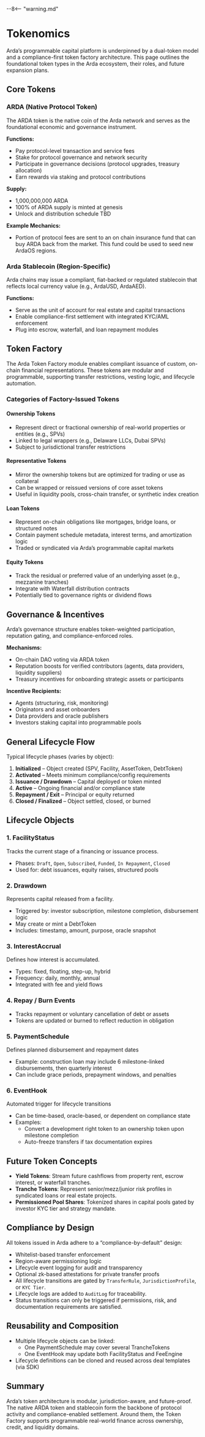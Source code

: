 --8<-- "warning.md"

# Tokenomics

Arda’s programmable capital platform is underpinned by a dual-token model and a compliance-first token factory architecture. This page outlines the foundational token types in the Arda ecosystem, their roles, and future expansion plans.

## Core Tokens

### ARDA (Native Protocol Token)

The ARDA token is the native coin of the Arda network and serves as the foundational economic and governance instrument.

**Functions:**

- Pay protocol-level transaction and service fees
- Stake for protocol governance and network security
- Participate in governance decisions (protocol upgrades, treasury allocation)
- Earn rewards via staking and protocol contributions

**Supply:**

- 1,000,000,000 ARDA
- 100% of ARDA supply is minted at genesis
- Unlock and distribution schedule TBD

**Example Mechanics:**

- Portion of protocol fees are sent to an on chain insurance fund that can buy ARDA back from the market. This fund could be used to seed new ArdaOS regions.

### Arda Stablecoin (Region-Specific)

Arda chains may issue a compliant, fiat-backed or regulated stablecoin that reflects local currency value (e.g., ArdaUSD, ArdaAED).

**Functions:**

- Serve as the unit of account for real estate and capital transactions
- Enable compliance-first settlement with integrated KYC/AML enforcement
- Plug into escrow, waterfall, and loan repayment modules

## Token Factory

The Arda Token Factory module enables compliant issuance of custom, on-chain financial representations. These tokens are modular and programmable, supporting transfer restrictions, vesting logic, and lifecycle automation.

### Categories of Factory-Issued Tokens

#### Ownership Tokens

- Represent direct or fractional ownership of real-world properties or entities (e.g., SPVs)
- Linked to legal wrappers (e.g., Delaware LLCs, Dubai SPVs)
- Subject to jurisdictional transfer restrictions

#### Representative Tokens

- Mirror the ownership tokens but are optimized for trading or use as collateral
- Can be wrapped or reissued versions of core asset tokens
- Useful in liquidity pools, cross-chain transfer, or synthetic index creation

#### Loan Tokens

- Represent on-chain obligations like mortgages, bridge loans, or structured notes
- Contain payment schedule metadata, interest terms, and amortization logic
- Traded or syndicated via Arda’s programmable capital markets

#### Equity Tokens

- Track the residual or preferred value of an underlying asset (e.g., mezzanine tranches)
- Integrate with Waterfall distribution contracts
- Potentially tied to governance rights or dividend flows

## Governance & Incentives

Arda’s governance structure enables token-weighted participation, reputation gating, and compliance-enforced roles.

**Mechanisms:**

- On-chain DAO voting via ARDA token
- Reputation boosts for verified contributors (agents, data providers, liquidity suppliers)
- Treasury incentives for onboarding strategic assets or participants

**Incentive Recipients:**

- Agents (structuring, risk, monitoring)
- Originators and asset onboarders
- Data providers and oracle publishers
- Investors staking capital into programmable pools

## General Lifecycle Flow

Typical lifecycle phases (varies by object):

1. **Initialized** – Object created (SPV, Facility, AssetToken, DebtToken)
2. **Activated** – Meets minimum compliance/config requirements
3. **Issuance / Drawdown** – Capital deployed or token minted
4. **Active** – Ongoing financial and/or compliance state
5. **Repayment / Exit** – Principal or equity returned
6. **Closed / Finalized** – Object settled, closed, or burned

## Lifecycle Objects

### 1. **FacilityStatus**

Tracks the current stage of a financing or issuance process.

- Phases: `Draft`, `Open`, `Subscribed`, `Funded`, `In Repayment`, `Closed`
- Used for: debt issuances, equity raises, structured pools

### 2. **Drawdown**

Represents capital released from a facility.

- Triggered by: investor subscription, milestone completion, disbursement logic
- May create or mint a DebtToken
- Includes: timestamp, amount, purpose, oracle snapshot

### 3. **InterestAccrual**

Defines how interest is accumulated.

- Types: fixed, floating, step-up, hybrid
- Frequency: daily, monthly, annual
- Integrated with fee and yield flows

### 4. **Repay / Burn Events**

- Tracks repayment or voluntary cancellation of debt or assets
- Tokens are updated or burned to reflect reduction in obligation

### 5. **PaymentSchedule**

Defines planned disbursement and repayment dates

- Example: construction loan may include 6 milestone-linked disbursements, then quarterly interest
- Can include grace periods, prepayment windows, and penalties

### 6. **EventHook**

Automated trigger for lifecycle transitions

- Can be time-based, oracle-based, or dependent on compliance state
- Examples:
    - Convert a development right token to an ownership token upon milestone completion
    - Auto-freeze transfers if tax documentation expires

## Future Token Concepts

- **Yield Tokens**: Stream future cashflows from property rent, escrow interest, or waterfall tranches.
- **Tranche Tokens**: Represent senior/mezz/junior risk profiles in syndicated loans or real estate projects.
- **Permissioned Pool Shares**: Tokenized shares in capital pools gated by investor KYC tier and strategy mandate.

## Compliance by Design

All tokens issued in Arda adhere to a “compliance-by-default” design:

- Whitelist-based transfer enforcement
- Region-aware permissioning logic
- Lifecycle event logging for audit and transparency
- Optional zk-based attestations for private transfer proofs
- All lifecycle transitions are gated by `TransferRule`, `JurisdictionProfile`, or `KYC Tier`.
- Lifecycle logs are added to `AuditLog` for traceability.
- Status transitions can only be triggered if permissions, risk, and documentation requirements are satisfied.

## Reusability and Composition

- Multiple lifecycle objects can be linked:
    - One PaymentSchedule may cover several TrancheTokens
    - One EventHook may update both FacilityStatus and FeeEngine
- Lifecycle definitions can be cloned and reused across deal templates (via SDK)

## Summary

Arda’s token architecture is modular, jurisdiction-aware, and future-proof. The native ARDA token and stablecoin form the backbone of protocol activity and compliance-enabled settlement. Around them, the Token Factory supports programmable real-world finance across ownership, credit, and liquidity domains.
